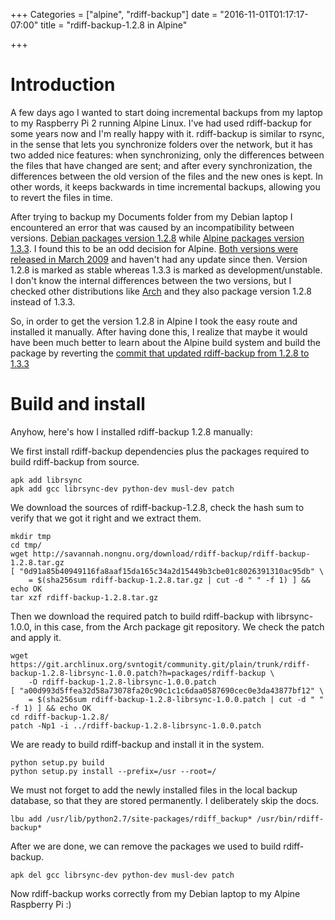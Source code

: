 +++
Categories = ["alpine", "rdiff-backup"]
date = "2016-11-01T01:17:17-07:00"
title = "rdiff-backup-1.2.8 in Alpine"

+++

# Introduction

A few days ago I wanted to start doing incremental backups from my laptop to my
Raspberry Pi 2 running Alpine Linux.  I've had used rdiff-backup for some years
now and I'm really happy with it.  rdiff-backup is similar to rsync, in the
sense that lets you synchronize folders over the network, but it has two added
nice features: when synchronizing, only the differences between the files that
have changed are sent; and after every synchronization, the differences between
the old version of the files and the new ones is kept.  In other words, it keeps
backwards in time incremental backups, allowing you to revert the files in time.

After trying to backup my Documents folder from my Debian laptop I encountered
an error that was caused by an incompatibility between versions.  [Debian
packages version 1.2.8](https://packages.debian.org/jessie/rdiff-backup) while
[Alpine packages version
1.3.3](https://pkgs.alpinelinux.org/packages?name=rdiff-backup&branch=&repo=&arch=&maintainer=).
I found this to be an odd decision for Alpine.  [Both versions were released in
March 2009](http://www.nongnu.org/rdiff-backup/) and haven't had any update
since then.  Version 1.2.8 is marked as stable whereas 1.3.3 is marked as
development/unstable.  I don't know the internal differences between the two
versions, but I checked other distributions like
[Arch](https://www.archlinux.org/packages/?q=rdiff-backup) and they also package
version 1.2.8 instead of 1.3.3.

So, in order to get the version 1.2.8 in Alpine I took the easy route and
installed it manually.  After having done this, I realize that maybe it would
have been much better to learn about the Alpine build system and build the
package by reverting the [commit that updated rdiff-backup from 1.2.8 to
1.3.3](http://git.alpinelinux.org/cgit/aports/commit/main/rdiff-backup/APKBUILD?id=b633874f5c8b490cbd371338f7fb7b8f649ca009)

# Build and install

Anyhow, here's how I installed rdiff-backup 1.2.8 manually:

We first install rdiff-backup dependencies plus the packages required to build
rdiff-backup from source.
```
apk add librsync
apk add gcc librsync-dev python-dev musl-dev patch
```

We download the sources of rdiff-backup-1.2.8, check the hash sum to verify that
we got it right and we extract them.
```
mkdir tmp
cd tmp/
wget http://savannah.nongnu.org/download/rdiff-backup/rdiff-backup-1.2.8.tar.gz
[ "0d91a85b40949116fa8aaf15da165c34a2d15449b3cbe01c8026391310ac95db" \
    = $(sha256sum rdiff-backup-1.2.8.tar.gz | cut -d " " -f 1) ] && echo OK
tar xzf rdiff-backup-1.2.8.tar.gz
```

Then we download the required patch to build rdiff-backup with librsync-1.0.0,
in this case, from the Arch package git repository.  We check the patch and
apply it.
```
wget https://git.archlinux.org/svntogit/community.git/plain/trunk/rdiff-backup-1.2.8-librsync-1.0.0.patch?h=packages/rdiff-backup \
    -O rdiff-backup-1.2.8-librsync-1.0.0.patch
[ "a00d993d5ffea32d58a73078fa20c90c1c1c6daa0587690cec0e3da43877bf12" \
    = $(sha256sum rdiff-backup-1.2.8-librsync-1.0.0.patch | cut -d " " -f 1) ] && echo OK
cd rdiff-backup-1.2.8/
patch -Np1 -i ../rdiff-backup-1.2.8-librsync-1.0.0.patch
```

We are ready to build rdiff-backup and install it in the system.
```
python setup.py build
python setup.py install --prefix=/usr --root=/
```

We must not forget to add the newly installed files in the local backup
database, so that they are stored permanently.  I deliberately skip the docs.
```
lbu add /usr/lib/python2.7/site-packages/rdiff_backup* /usr/bin/rdiff-backup*
```

After we are done, we can remove the packages we used to build rdiff-backup.
```
apk del gcc librsync-dev python-dev musl-dev patch
```

Now rdiff-backup works correctly from my Debian laptop to my Alpine Raspberry Pi
:)
